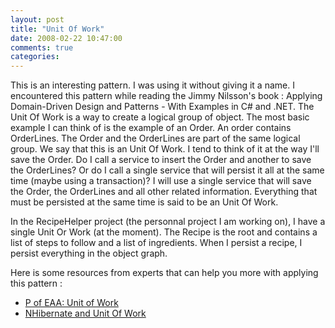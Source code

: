 ```yaml
---
layout: post
title: "Unit Of Work"
date: 2008-02-22 10:47:00
comments: true
categories: 
---
```


<p>This is an interesting pattern. I was using it without giving it a name. I encountered this pattern while reading the <a class="v1" target="_new">Jimmy&nbsp;Nilsson</a>'s book : Applying Domain-Driven Design and Patterns - With Examples in C# and .NET. The Unit Of Work is a way to create a logical group of object. The most basic example I can think of is the example of an Order. An order contains OrderLines. The Order and the OrderLines are part of the same logical group. We say that this is an Unit Of Work. I tend to think of it at the way I'll save the Order. Do I call a service to insert the Order and another to save the OrderLines? Or do I call a single service that will persist it all at the same time (maybe using a transaction)? I will use a single service that will save the Order, the OrderLines and all other related information. Everything that must be persisted at the same time is said to be an Unit Of Work.</p>
<p>In the RecipeHelper project (the personnal project I am working on), I have a single Unit Or Work (at the moment). The Recipe is the root and contains a list of steps to follow and a list of ingredients. When I persist a recipe, I persist everything in the object graph.</p>
<p>Here is some resources from experts that can help you more with applying this pattern :</p>
<ul>
<li><a title="http://www.martinfowler.com/eaaCatalog/unitOfWork.html" href="http://www.martinfowler.com/eaaCatalog/unitOfWork.html">P of EAA: Unit of Work</a></li>
<li><a href="http://www.hibernate.org/42.html">NHibernate and Unit Of Work</a></li>
</ul>